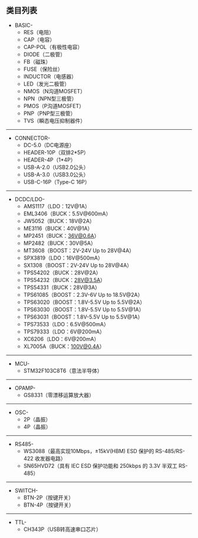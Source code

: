 ## 类目列表
- BASIC-
    - RES（电阻）
    - CAP（电容）
    - CAP-POL（有极性电容）
    - DIODE（二极管）
    - FB（磁珠）
    - FUSE（保险丝）
    - INDUCTOR（电感器）
    - LED（发光二极管）
    - NMOS（N沟道MOSFET）
    - NPN（NPN型三极管）
    - PMOS（P沟道MOSFET）
    - PNP（PNP型三极管）
    - TVS（瞬态电压抑制器件）
---
- CONNECTOR-
    - DC-5.0（DC电源座）
    - HEADER-10P（双排2*5P）
    - HEADER-4P（1*4P）
    - USB-A-2.0（USB2.0公头）
    - USB-A-3.0（USB3.0公头）
    - USB-C-16P（Type-C 16P）
---
- DCDC/LDO-
    - AMS1117（LDO：12V@1A）
    - EML3406（BUCK：5.5V@600mA）
    - JW5052（BUCK：18V@2A）
    - ME3116（BUCK：40V@1A）
    - MP2451（BUCK：36V@0.6A）
    - MP2482（BUCK：30V@5A）
    - MT3608（BOOST：2V-24V Up to 28V@4A）
    - SPX3819（LDO：16V@500mA）
    - SX1308（BOOST：2V-24V Up to 28V@4A）
    - TPS54202（BUCK：28V@2A）
    - TPS54232（BUCK：28V@3.5A）
    - TPS54331（BUCK：28V@3A）
    - TPS61085（BOOST：2.3V-6V Up to 18.5V@2A）
    - TPS63020（BOOST：1.8V-5.5V Up to 5.5V@2A）
    - TPS63030（BOOST：1.8V-5.5V Up to 5.5V@1A）
    - TPS63031（BOOST：1.8V-5.5V Up to 5.5V@1A）
    - TPS73533（LDO：6.5V@500mA）
    - TPS79333（LDO：6V@200mA）
    - XC6206（LDO：6V@200mA）
    - XL7005A（BUCK：100V@0.4A）

---
- MCU-
    - STM32F103C8T6（意法半导体）

---
- OPAMP-
    - GS8331（零漂移运算放大器）
---
- OSC-
    - 2P（晶振）
    - 4P（晶振）
---
- RS485-
    - WS3088（最高实现10Mbps，±15kV(HBM) ESD 保护的 RS-485/RS-422 收发器电路）
    - SN65HVD72（具有 IEC ESD 保护功能和 250kbps 的 3.3V 半双工 RS-485）
---
- SWITCH-
    - BTN-2P（按键开关）
    - BTN-4P（按键开关）
---
- TTL-
    - CH343P（USB转高速串口芯片）
